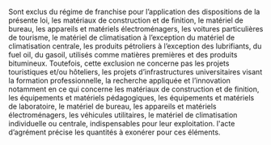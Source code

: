 Sont exclus du régime de franchise pour l’application des dispositions de la présente loi, les matériaux de construction et de finition, le matériel de bureau, les appareils et matériels électroménagers, les voitures particulières de tourisme, le matériel de climatisation à l’exception du matériel de climatisation centrale, les produits pétroliers à l’exception des lubrifiants, du fuel oil, du gasoil, utilisés comme matières premières et des produits bitumineux.
Toutefois, cette exclusion ne concerne pas les projets touristiques et/ou hôteliers, les projets d’infrastructures universitaires visant la formation professionnelle, la recherche appliquée et l’innovation notamment en ce qui concerne les matériaux de construction et de finition, les équipements et matériels pédagogiques, les équipements et matériels de laboratoire, le matériel de bureau, les appareils et matériels électroménagers, les véhicules utilitaires, le matériel de climatisation individuelle ou centrale, indispensables pour leur exploitation.
l'acte d’agrément précise les quantités à exonérer pour ces éléments.